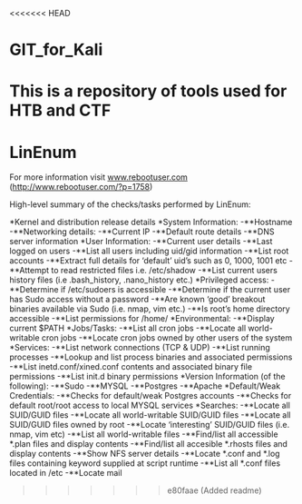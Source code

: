 <<<<<<< HEAD
# GIT_for_Kali
 
This is a repository of tools used for HTB and CTF
=======
# LinEnum
For more information visit www.rebootuser.com (http://www.rebootuser.com/?p=1758)

High-level summary of the checks/tasks performed by LinEnum:

*Kernel and distribution release details
*System Information:
-**Hostname
-**Networking details:
-**Current IP
-**Default route details
-**DNS server information
*User Information:
-**Current user details
-**Last logged on users
-**List all users including uid/gid information
-**List root accounts
-**Extract full details for ‘default’ uid’s such as 0, 1000, 1001 etc
-**Attempt to read restricted files i.e. /etc/shadow
-**List current users history files (i.e .bash_history, .nano_history etc.)
*Privileged access:
-**Determine if /etc/sudoers is accessible
-**Determine if the current user has Sudo access without a password
-**Are known ‘good’ breakout binaries available via Sudo (i.e. nmap, vim etc.)
-**Is root’s home directory accessible
-**List permissions for /home/
*Environmental:
-**Display current $PATH
*Jobs/Tasks:
-**List all cron jobs
-**Locate all world-writable cron jobs
-**Locate cron jobs owned by other users of the system
*Services:
-**List network connections (TCP & UDP)
-**List running processes
-**Lookup and list process binaries and associated permissions
-**List inetd.conf/xined.conf contents and associated binary file permissions
-**List init.d binary permissions
*Version Information (of the following):
-**Sudo
-**MYSQL
-**Postgres
-**Apache
*Default/Weak Credentials:
-**Checks for default/weak Postgres accounts
-**Checks for default root/root access to local MYSQL services
*Searches:
-**Locate all SUID/GUID files
-**Locate all world-writable SUID/GUID files
-**Locate all SUID/GUID files owned by root
-**Locate ‘interesting’ SUID/GUID files (i.e. nmap, vim etc)
-**List all world-writable files
-**Find/list all accessible *.plan files and display contents
-**Find/list all accesible *.rhosts files and display contents
-**Show NFS server details
-**Locate *.conf and *.log files containing keyword supplied at script runtime
-**List all *.conf files located in /etc
-**Locate mail
>>>>>>> e80faae (Added readme)

